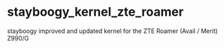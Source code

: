 # stayboogy_kernel_zte_roamer
stayboogy improved and updated kernel for the ZTE Roamer (Avail / Merit) Z990/G
